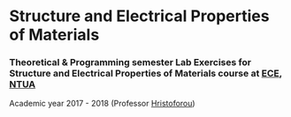 # Structure and Electrical Properties of Materials


### Theoretical & Programming semester Lab Exercises for Structure and Electrical Properties of Materials course at [ECE](https://www.ece.ntua.gr/en), [NTUA](https://www.ntua.gr/en)
Academic year 2017 - 2018 (Professor [Hristoforou](https://www.ece.ntua.gr/en/staff/204))